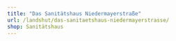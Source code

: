 ```yaml
---
title: "Das Sanitätshaus Niedermayerstraße"
url: /landshut/das-sanitaetshaus-niedermayerstrasse/
shop: Sanitätshaus
---
```

